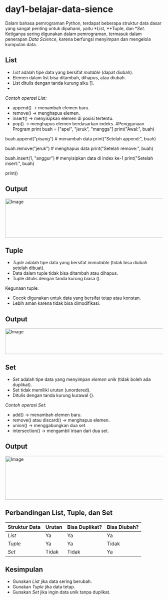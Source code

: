 # day1-belajar-data-sience

Dalam bahasa pemrograman Python, terdapat beberapa struktur data dasar yang sangat penting untuk dipahami, yaitu *List, **Tuple, dan **Set*.  
Ketiganya sering digunakan dalam pemrograman, termasuk dalam penerapan *Data Science*, karena berfungsi menyimpan dan mengelola kumpulan data.

## List
- *List* adalah tipe data yang bersifat *mutable* (dapat diubah).  
- Elemen dalam list bisa ditambah, dihapus, atau diubah.  
- List ditulis dengan tanda kurung siku [].
- 
*Contoh operasi List:*
- append() → menambah elemen baru.  
- remove() → menghapus elemen.  
- insert() → menyisipkan elemen di posisi tertentu.  
- pop() → menghapus elemen berdasarkan indeks.
#Penggunaan Program
print
buah = ["apel", "jeruk", "mangga"]
print("Awal:", buah)

buah.append("pisang")  # menambah data
print("Setelah append:", buah)

buah.remove("jeruk")   # menghapus data
print("Setelah remove:", buah)

buah.insert(1, "anggur")  # menyisipkan data di index ke-1
print("Setelah insert:", buah)

print()

## Output
<img width="846" height="125" alt="Image" src="https://github.com/user-attachments/assets/716ce47d-e440-4d67-aad2-ec13444f4cd5" />

## Tuple
- *Tuple* adalah tipe data yang bersifat *immutable* (tidak bisa diubah setelah dibuat).  
- Data dalam tuple tidak bisa ditambah atau dihapus.  
- Tuple ditulis dengan tanda kurung biasa ().

Kegunaan tuple:
- Cocok digunakan untuk data yang bersifat tetap atau konstan.  
- Lebih aman karena tidak bisa dimodifikasi.
## Output
<img width="845" height="82" alt="Image" src="https://github.com/user-attachments/assets/7a94c452-111d-41a0-a5d1-3caeecd85403" />

## Set
- *Set* adalah tipe data yang menyimpan *elemen unik* (tidak boleh ada duplikat).  
- Set tidak memiliki urutan (unordered).  
- Ditulis dengan tanda kurung kurawal {}.

*Contoh operasi Set:*
- add() → menambah elemen baru.  
- remove() atau discard() → menghapus elemen.  
- union() → menggabungkan dua set.  
- intersection() → mengambil irisan dari dua set.
## Output
<img width="839" height="140" alt="Image" src="https://github.com/user-attachments/assets/75c3695f-5c32-48bd-8114-2d028bf9f9fc" /> 

## Perbandingan List, Tuple, dan Set

| Struktur Data | Urutan | Bisa Duplikat? | Bisa Diubah? |
|---------------|--------|----------------|--------------|
| *List*      | Ya     | Ya             | Ya           |
| *Tuple*     | Ya     | Ya             | Tidak        |
| *Set*       | Tidak  | Tidak          | Ya           |

## Kesimpulan
- Gunakan *List* jika data sering berubah.  
- Gunakan *Tuple* jika data tetap.  
- Gunakan *Set* jika ingin data unik tanpa duplikat.  
